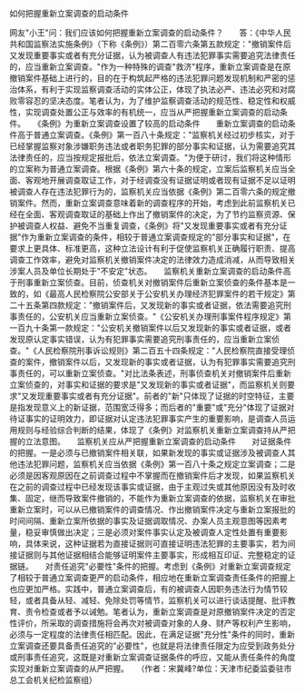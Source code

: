 如何把握重新立案调查的启动条件

网友"小王"问：我们应该如何把握重新立案调查的启动条件？　　答：《中华人民共和国监察法实施条例》（下称《条例》）第二百零六条第五款规定："撤销案件后又发现重要事实或者有充分证据，认为被调查人有违法犯罪事实需要追究法律责任的，应当重新立案调查。"作为一种特殊的调查"救济"程序，重新立案调查是在原撤销案件基础上进行的，目的在于构筑起严格的违法犯罪问题发现机制和严密的惩治体系，有利于实现监察调查活动的实体公正，体现了执法必严、违法必究和对腐败零容忍的坚决态度。笔者认为，为了维护监察调查活动的规范性、稳定性和权威性，实现调查处置公正与效率的有机统一，应当从严把握重新立案调查的启动条件。　　《条例》为重新立案调查设置了较高的启动条件　　重新立案调查的启动条件高于普通立案调查。《条例》第一百八十条规定："监察机关经过初步核实，对于已经掌握监察对象涉嫌职务违法或者职务犯罪的部分事实和证据，认为需要追究其法律责任的，应当按规定报批后，依法立案调查。"为便于研讨，我们将这种情形的立案称为普通立案调查。根据《条例》第六十条的规定，立案后监察机关应当全面、客观地开展调查取证工作，对于经调查没有证据证明或者现有证据不足以证明被调查人存在违法犯罪行为的，监察机关应当依据《条例》第二百零六条的规定撤销案件。然而，重新立案调查意味着新的调查程序的开始，考虑到此前监察机关已经在全面、客观调查取证的基础上作出了撤销案件的决定，为了节约监察资源、保护被调查人权益、避免不当重复调查，《条例》将"又发现重要事实或者有充分证据"作为重新立案调查的条件，相较于普通立案调查规定的"部分事实和证据"，在要求上更具体、标准更高，这种立法设计有利于促使监察机关正确履行职责、提高调查工作效率，避免对监察机关撤销案件决定的法律效力造成消减，从而导致相关涉案人员及单位长期处于"不安定"状态。　　监察机关重新立案调查的启动条件高于刑事重新立案侦查。目前，侦查机关对撤销案件后重新立案侦查的条件基本是一致的，如《最高人民检察院公安部关于公安机关办理经济犯罪案件的若干规定》第二十五条第四款规定："撤销案件后，又发现新的事实或者证据，依法需要追究刑事责任的，公安机关应当重新立案侦查。"《公安机关办理刑事案件程序规定》第一百九十条第一款规定："公安机关撤销案件以后又发现新的事实或者证据，或者发现原认定事实错误，认为有犯罪事实需要追究刑事责任的，应当重新立案侦查。"《人民检察院刑事诉讼规则》第二百五十四条规定："人民检察院直接受理侦查的案件，撤销案件以后，又发现新的事实或者证据，认为有犯罪事实需要追究刑事责任的，可以重新立案侦查。"对比法条表述，刑事侦查机关对撤销案件后重新立案侦查的，对事实和证据的要求是"又发现新的事实或者证据"，而监察机关则要求"又发现重要事实或者有充分证据"。前者的"新"只体现了证据的时空特征，主要是指发现意义上的新证据，范围宽泛得多；而后者的"重要"或"充分"体现了证据对待证事实的证明效力，即证据对认定违法犯罪事实产生的重要影响，是调查人员运用规则与经验综合判断的结果，体现了《条例》对监察机关重新立案调查持从严把握的立法意图。　　监察机关应从严把握重新立案调查的启动条件　　对证据条件的把握。一是必须与已撤销案件相关联，如果新发现的事实或证据涉及被调查人其他违法犯罪问题，监察机关应当依据《条例》第一百八十条之规定立案调查；二是必须是因客观原因在之前调查过程中不掌握而在撤销案件后才发现，如果监察机关在之前的调查过程中已经发现该事实或证据，由于主观过失或其他原因没有及时收集、固定，继而导致案件撤销的，不能作为重新立案调查的依据，监察机关在审批重新立案时，可以从已撤销案件的调查情况、作出撤销案件决定与重新立案报批的时间间隔、重新立案所依据的事实及证据调取情况、办案人员主观意图等因素考量，稳妥审慎做出决定；三是必须对案件事实认定及被调查人定性处置有重要影响，具体来说，这种证据若为直接证据则可直接证明违法犯罪的主要事实，若为间接证据则与其他证据相结合能够证明案件主要事实，形成相互印证、完整稳定的证据链。　　对责任追究"必要性"条件的把握。考虑到《条例》对重新立案调查规定了相较于普通立案调查更严的启动条件，相应地在重新立案调查责任条件的把握上也应更加严格。实践中，普通立案调查后，有的被调查人因职务违法行为情节较轻，或者具备从轻、减轻、免除处罚等情节，监察机关可以进行谈话提醒、批评教育、责令检查或者予以诫勉。笔者认为，重新立案调查是对原撤销案件决定的否定性评价，所采取的调查措施将会再次对被调查对象的人身、财产等权利产生影响，必须与一定程度的法律责任相匹配。因此，在满足证据"充分性"条件的同时，重新立案调查还要具备责任追究的"必要性"，也就是将法律责任限定为应受到政务处分或刑事责任追究，这既是对重新立案调查证据条件的呼应，又能从责任条件的角度实现对重新立案调查的从严把握。　　（作者：宋冀峰?单位：天津市纪委监委驻市总工会机关纪检监察组）
